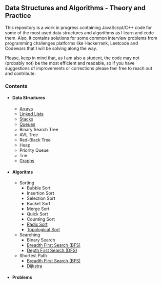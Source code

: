 ## Data Structures and Algorithms - Theory and Practice

This repository is a work in progress containing JavaScript/C++ code for some of the most used data structures and algorithms as I learn and code them. Also, it contains solutions for some common interview problems from programming challenges platforms like Hackerrank, Leetcode and Codewars that I will be solving along the way.

Please, keep in mind that, as I am also a student, the code may not (probably not) be the most efficient and readable, so if you have suggestions of improvements or corrections please feel free to reach out and contribute.

### Contents

- #### Data Structures
  - [Arrays](DataStructures/Array/README.md)
  - [Linked Lists](DataStructures/Linked%20List/README.md)
  - [Stacks](DataStructures/Stack/README.md)
  - [Queues](DataStructures/Queue/README.md)
  - Binary Search Tree
  - AVL Tree
  - Red-Black Tree
  - Heap
  - Priority Queue
  - Trie
  - [Graphs](DataStructures/Graphs/README.md)
- #### Algoritms
  - Sorting
    - Bubble Sort
    - Insertion Sort
    - Selection Sort
    - Bucket Sort
    - Merge Sort
    - Quick Sort
    - Counting Sort
    - [Radix Sort](Algorithms/Sorting/Radix%20Sort/README.md)
    - [Topological Sort](Algorithms/Sorting/Topological%20Sort/README.md)
  - Searching
    - Binary Search
    - [Breadth First Search (BFS)](Algorithms/Searching/Breadth%20First%20Search/README.md)
    - [Depth First Search (DFS)](Algorithms/Searching/Depth%20First%20Search/README.md)
  - Shortest Path
    - [Breadth First Search (BFS)](Algorithms/Shortest%20Path/Breadth%20First%20Search/README.md)
    - [Dijkstra](Algorithms/Shortest%20Path/Dijkstra/README.md)
- #### Problems
